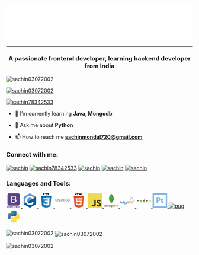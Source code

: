 ![gif](https://github.com/Sachin03072002/Sachin03072002/blob/main/gif.gif)
<hr>
<h3 align="center">A passionate frontend developer, learning backend developer from India</h3>

<p align="left"> <img src="https://komarev.com/ghpvc/?username=sachin03072002&label=Profile%20views&color=0e75b6&style=flat" alt="sachin03072002" /> </p>

<p align="left"> <a href="https://github.com/ryo-ma/github-profile-trophy"><img src="https://github-profile-trophy.vercel.app/?username=sachin03072002" alt="sachin03072002" /></a> </p>

<p align="left"> <a href="https://twitter.com/sachin78342533" target="blank"><img src="https://img.shields.io/twitter/follow/sachin78342533?logo=twitter&style=for-the-badge" alt="sachin78342533" /></a> </p>

- 🌱 I’m currently learning **Java, Mongodb**

- 💬 Ask me about **Python**

- 📫 How to reach me **sachinmondal720@gmail.com**

<h3 align="left">Connect with me:</h3>
<p align="left">
<a href="https://codepen.io/sachin" target="blank"><img align="center" src="https://raw.githubusercontent.com/rahuldkjain/github-profile-readme-generator/master/src/images/icons/Social/codepen.svg" alt="sachin" height="30" width="40" /></a>
<a href="https://twitter.com/sachin78342533" target="blank"><img align="center" src="https://raw.githubusercontent.com/rahuldkjain/github-profile-readme-generator/master/src/images/icons/Social/twitter.svg" alt="sachin78342533" height="30" width="40" /></a>
<a href="https://linkedin.com/in/sachin" target="blank"><img align="center" src="https://raw.githubusercontent.com/rahuldkjain/github-profile-readme-generator/master/src/images/icons/Social/linked-in-alt.svg" alt="sachin" height="30" width="40" /></a>
<a href="https://fb.com/sachin" target="blank"><img align="center" src="https://raw.githubusercontent.com/rahuldkjain/github-profile-readme-generator/master/src/images/icons/Social/facebook.svg" alt="sachin" height="30" width="40" /></a>
<a href="https://instagram.com/sachin" target="blank"><img align="center" src="https://raw.githubusercontent.com/rahuldkjain/github-profile-readme-generator/master/src/images/icons/Social/instagram.svg" alt="sachin" height="30" width="40" /></a>
</p>

<h3 align="left">Languages and Tools:</h3>
<p align="left"> <a href="https://getbootstrap.com" target="_blank"> <img src="https://raw.githubusercontent.com/devicons/devicon/master/icons/bootstrap/bootstrap-plain-wordmark.svg" alt="bootstrap" width="40" height="40"/> </a> <a href="https://www.cprogramming.com/" target="_blank"> <img src="https://raw.githubusercontent.com/devicons/devicon/master/icons/c/c-original.svg" alt="c" width="40" height="40"/> </a> <a href="https://www.w3schools.com/css/" target="_blank"> <img src="https://raw.githubusercontent.com/devicons/devicon/master/icons/css3/css3-original-wordmark.svg" alt="css3" width="40" height="40"/> </a> <a href="https://expressjs.com" target="_blank"> <img src="https://raw.githubusercontent.com/devicons/devicon/master/icons/express/express-original-wordmark.svg" alt="express" width="40" height="40"/> </a> <a href="https://www.w3.org/html/" target="_blank"> <img src="https://raw.githubusercontent.com/devicons/devicon/master/icons/html5/html5-original-wordmark.svg" alt="html5" width="40" height="40"/> </a> <a href="https://developer.mozilla.org/en-US/docs/Web/JavaScript" target="_blank"> <img src="https://raw.githubusercontent.com/devicons/devicon/master/icons/javascript/javascript-original.svg" alt="javascript" width="40" height="40"/> </a> <a href="https://www.mongodb.com/" target="_blank"> <img src="https://raw.githubusercontent.com/devicons/devicon/master/icons/mongodb/mongodb-original-wordmark.svg" alt="mongodb" width="40" height="40"/> </a> <a href="https://www.mysql.com/" target="_blank"> <img src="https://raw.githubusercontent.com/devicons/devicon/master/icons/mysql/mysql-original-wordmark.svg" alt="mysql" width="40" height="40"/> </a> <a href="https://nodejs.org" target="_blank"> <img src="https://raw.githubusercontent.com/devicons/devicon/master/icons/nodejs/nodejs-original-wordmark.svg" alt="nodejs" width="40" height="40"/> </a> <a href="https://www.photoshop.com/en" target="_blank"> <img src="https://raw.githubusercontent.com/devicons/devicon/master/icons/photoshop/photoshop-line.svg" alt="photoshop" width="40" height="40"/> </a> <a href="https://pugjs.org" target="_blank"> <img src="https://cdn.worldvectorlogo.com/logos/pug.svg" alt="pug" width="40" height="40"/> </a> <a href="https://www.python.org" target="_blank"> <img src="https://raw.githubusercontent.com/devicons/devicon/master/icons/python/python-original.svg" alt="python" width="40" height="40"/> </a> </p>

<p><img align="left" src="https://github-readme-stats.vercel.app/api/top-langs?username=sachin03072002&show_icons=true&locale=en&layout=compact" alt="sachin03072002" /></p>

<p>&nbsp;<img align="center" src="https://github-readme-stats.vercel.app/api?username=sachin03072002&show_icons=true&locale=en" alt="sachin03072002" /></p>

<p><img align="center" src="https://github-readme-streak-stats.herokuapp.com/?user=sachin03072002&" alt="sachin03072002" /></p>
